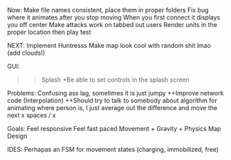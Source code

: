 Now:
  Make file names consistent, place them in proper folders
  Fix bug where it animates after you stop moving
  When you first connect it displays you off center
  Make attacks work on tabbed out users 
  Render units in the proper location then play test
  
  NEXT:
    Implement Huntresss
    Make map look cool with random shit lmao (add clouds!)

GUI:
  >> Splash
    +Be able to set controls in the splash screen

Problems:
  Confusing ass lag, sometimes it is just jumpy
    ++Improve network code (Interpolation)
    ++Should try to talk to somebody about algorithm for animating where person is, I just average out the difference and move the next x spaces / x

Goals:
  Feel responsive
  Feel fast paced
  Movement + Gravity + Physics
  Map Design

IDES:
  Perhapas an FSM for movement states (charging, immobilized, free)

